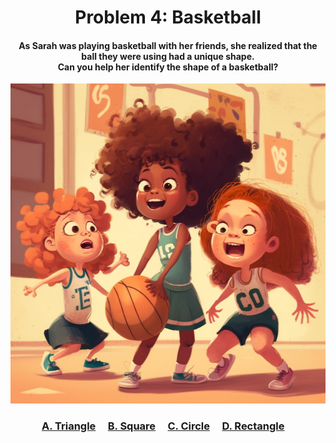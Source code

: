 <h1 align="center">
Problem 4: Basketball
</h1>

<h4 align="center">
As Sarah was playing basketball with her friends, she realized that the ball they were using had a unique shape.<br/>Can you help her identify the shape of a basketball?
</h4>

<p align="center">
<img src="ball.png" height="512"/>
</p>

<h3 align="center"><span><a href="https://raw.githubusercontent.com/rain1024/math/main/assets/lose0.png">A. Triangle</a></span>&nbsp;&nbsp;&nbsp;&nbsp;
<span><a href="https://raw.githubusercontent.com/rain1024/math/main/assets/lose0.png">B. Square</a></span>&nbsp;&nbsp;&nbsp;&nbsp;
<span><a href="https://raw.githubusercontent.com/rain1024/math/main/assets/win0.png">C. Circle</a></span>&nbsp;&nbsp;&nbsp;&nbsp;
<span><a href="https://raw.githubusercontent.com/rain1024/math/main/assets/lose0.png">D. Rectangle</a></span>&nbsp;&nbsp;&nbsp;&nbsp;
</h3>